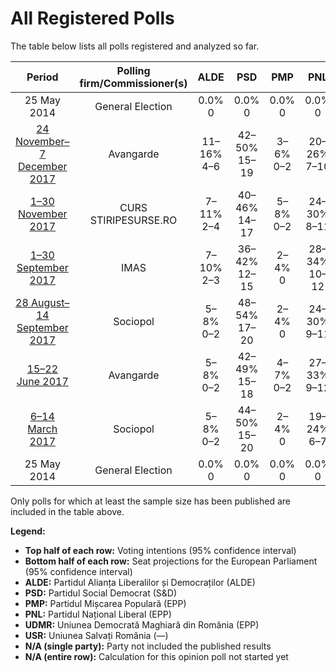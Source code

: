 # All Registered Polls

The table below lists all polls registered and analyzed so far.

| Period     | Polling firm/Commissioner(s) | ALDE | PSD | PMP | PNL | UDMR | USR |
|:----------:|:----------------------------:|:--:|:--:|:--:|:--:|:--:|:--:|
| 25 May 2014 | General Election | 0.0% <br> 0 | 0.0% <br> 0 | 0.0% <br> 0 | 0.0% <br> 0 | 0.0% <br> 0 | 0.0% <br> 0 |
| [24 November–7 December 2017](2017-12-07-Avangarde.html) | Avangarde | 11–16% <br> 4–6 | 42–50% <br> 15–19 | 3–6% <br> 0–2 | 20–26% <br> 7–10 | 4–7% <br> 0–2 | 4–7% <br> 0–2 |
| [1–30 November 2017](2017-11-30-CURS.html) | CURS <br> STIRIPESURSE.RO | 7–11% <br> 2–4 | 40–46% <br> 14–17 | 5–8% <br> 0–2 | 24–30% <br> 8–11 | 5–8% <br> 0–2 | 4–6% <br> 0–2 |
| [1–30 September 2017](2017-09-30-IMAS.html) | IMAS | 7–10% <br> 2–3 | 36–42% <br> 12–15 | 2–4% <br> 0 | 28–34% <br> 10–12 | 4–7% <br> 0–2 | 5–9% <br> 1–3 |
| [28 August–14 September 2017](2017-09-14-Sociopol.html) | Sociopol | 5–8% <br> 0–2 | 48–54% <br> 17–20 | 2–4% <br> 0 | 24–30% <br> 9–11 | 3–5% <br> 0–1 | 6–9% <br> 2–3 |
| [15–22 June 2017](2017-06-22-Avangarde.html) | Avangarde | 5–8% <br> 0–2 | 42–49% <br> 15–18 | 4–7% <br> 0–2 | 27–33% <br> 9–12 | 2–4% <br> 0 | 7–11% <br> 2–4 |
| [6–14 March 2017](2017-03-14-Sociopol.html) | Sociopol | 5–8% <br> 0–2 | 44–50% <br> 15–20 | 2–4% <br> 0 | 19–24% <br> 6–7 | 4–6% <br> 0–2 | 10–14% <br> 4–5 |
| 25 May 2014 | General Election | 0.0% <br> 0 | 0.0% <br> 0 | 0.0% <br> 0 | 0.0% <br> 0 | 0.0% <br> 0 | 0.0% <br> 0 |

Only polls for which at least the sample size has been published are included in the table above.

**Legend:**
+ **Top half of each row:** Voting intentions (95% confidence interval)
+ **Bottom half of each row:** Seat projections for the European Parliament (95% confidence interval)
+ **ALDE:** Partidul Alianța Liberalilor și Democraților (ALDE)
+ **PSD:** Partidul Social Democrat (S&D)
+ **PMP:** Partidul Mișcarea Populară (EPP)
+ **PNL:** Partidul Național Liberal (EPP)
+ **UDMR:** Uniunea Democrată Maghiară din România (EPP)
+ **USR:** Uniunea Salvați România (—)
+ **N/A (single party):** Party not included the published results
+ **N/A (entire row):** Calculation for this opinion poll not started yet

